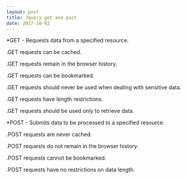 ```yaml
---
layout: post
title: Jquery get and post
date: 2017-10-02
---
```


*GET - Requests data from a specified resource.

.GET requests can be cached.

.GET requests remain in the browser history.

.GET requests can be bookmarked.

.GET requests should never be used when dealing with sensitive data.

.GET requests have length restrictions.

.GET requests should be used only to retrieve data.


*POST - Submits data to be processed to a specified resource.

.POST requests are never cached.

.POST requests do not remain in the browser history.

.POST requests cannot be bookmarked.

.POST requests have no restrictions on data length.

